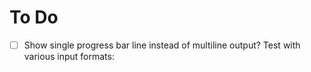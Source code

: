# To Do
- [ ] Show single progress bar line instead of multiline output?
Test with various input formats:
